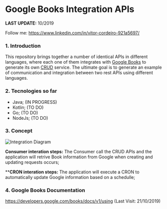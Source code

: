 # Google Books Integration APIs

**LAST UPDATE:** 10/2019

Follow me: https://www.linkedin.com/in/vitor-cordeiro-921a5697/

### 1. Introduction

This repository brings together a number of identical APIs in different languages, where each one of them integrates with [Google Books](https://developers.google.com/books/docs/v1/using) to generate its own [CRUD](https://en.wikipedia.org/wiki/Create,_read,_update_and_delete) service.
The ultimate goal is to generate an example of communication and integration between two rest APIs using different languages.

### 2. Tecnologies so far

- Java; (IN PROGRESS)
- Kotlin; (TO DO)
- Go; (TO DO)
- NodeJs; (TO DO)

### 3. Concept

![Integration Diagram](https://raw.githubusercontent.com/vitorfmc/google-books-integration-api/master/integrations_chart.png)

**Consumer interation steps:**
The Consumer call the CRUD APIs and the application will retrive Book information from Google when creating and updating requests occurs;

****CRON interation steps:**
The application will execute a CRON to automatically update Google information based on a schedulle;

### 4. Google Books Documentation

https://developers.google.com/books/docs/v1/using (Last Visit: 21/10/2019)
